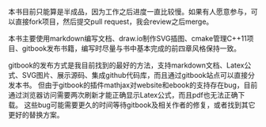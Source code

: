 本书目前只能算是半成品，因为工作之后进度一直比较慢。如果有人愿意参与，可以直接fork项目，然后提交pull request，我会review之后merge。

本书主要使用markdown编写文档、draw.io制作SVG插图、cmake管理C++11项目、gitbook发布书籍，编写时尽量与书中基本完成的前四章风格保持一致。

gitbook的发布方式是我目前找到的最好的方法，支持markdown文档、Latex公式、SVG图片、展示源码、集成github代码库，而且通过gitbook站点可以直接分发本书。
但由于gitbook的插件mathjax对website和ebook的支持存在bug，目前通过浏览器访问需要两次刷新才能正确显示Latex公式，而且pdf也无法正确下载。
这些bug可能需要更久的时间等待gitbook及相关作者的修复，或者找到其它更好的替换方案。

